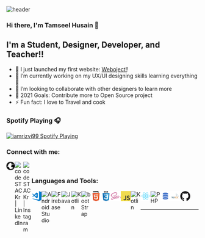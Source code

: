 ![header](https://capsule-render.vercel.app/api?type=wave&color=gradient&height=300&section=header&text=iamrizvi99&fontSize=50)
### Hi there, I'm Tamseel Husain 👋

## I'm a Student, Designer, Developer, and Teacher!!

- 🔭 I just launched my first website: [Weboject!][website]!
- 🌱 I’m currently working on my UX/UI designing skills learning everything 🤣
- 👯 I’m looking to collaborate with other designers to learn more
- 🥅 2021 Goals: Contribute more to Open Source project
- ⚡ Fun fact: I love to Travel and cook 

### Spotify Playing 🎧

[<img src="https://now-playing-codestackr.vercel.app/api/spotify-playing" alt="iamrizvi99 Spotify Playing" width="350" />](https://open.spotify.com/track/7GVUmCP00eSsqc4tzj1sDD?si=rKahV344RWmhGCG7h9KbFg&utm_source=whatsapp&dl_branch=1)

### Connect with me:

[<img align="left" alt="webojectezyro.com" width="22px" src="https://raw.githubusercontent.com/iconic/open-iconic/master/svg/globe.svg" />][website]
[<img align="left" alt="codeSTACKr | LinkedIn" width="22px" src="https://cdn.jsdelivr.net/npm/simple-icons@v3/icons/linkedin.svg" />][linkedin]
[<img align="left" alt="codeSTACKr | Instagram" width="22px" src="https://cdn.jsdelivr.net/npm/simple-icons@v3/icons/instagram.svg" />][instagram]

<br />

### Languages and Tools:

<img align="left" alt="Visual Studio Code" width="26px" src="https://raw.githubusercontent.com/github/explore/80688e429a7d4ef2fca1e82350fe8e3517d3494d/topics/visual-studio-code/visual-studio-code.png" />
<img align="left" alt="Android Studio" width="26px" src="https://img.icons8.com/color/48/000000/android-os.png"/>
<img align="left" alt="Firebase" width="26px" src="https://img.icons8.com/color/48/000000/firebase.png"/>
<img align="left" alt="Java" width="26px" src="https://img.icons8.com/color/48/000000/java-coffee-cup-logo.png"/>
<img align="left" alt="Kotlin" width="26px" src="https://img.icons8.com/color/48/000000/kotlin.png"/>
<img align="left" alt="bootStrap" width="26px" src="https://img.icons8.com/color/48/000000/bootstrap.png"/>
<img align="left" alt="HTML5" width="26px" src="https://raw.githubusercontent.com/github/explore/80688e429a7d4ef2fca1e82350fe8e3517d3494d/topics/html/html.png" />
<img align="left" alt="CSS3" width="26px" src="https://raw.githubusercontent.com/github/explore/80688e429a7d4ef2fca1e82350fe8e3517d3494d/topics/css/css.png" />
<img align="left" alt="Sass" width="26px" src="https://raw.githubusercontent.com/github/explore/80688e429a7d4ef2fca1e82350fe8e3517d3494d/topics/sass/sass.png" />
<img align="left" alt="JavaScript" width="26px" src="https://raw.githubusercontent.com/github/explore/80688e429a7d4ef2fca1e82350fe8e3517d3494d/topics/javascript/javascript.png" />
<img align="left" alt="Kotlin" width="26px" src="https://img.icons8.com/dusk/64/000000/python.png"/>
<img align="left" alt="React" width="26px" src="https://raw.githubusercontent.com/github/explore/80688e429a7d4ef2fca1e82350fe8e3517d3494d/topics/react/react.png" />
<img align="left" alt="PHP" width="26px" src="https://img.icons8.com/officel/16/000000/php-logo.png" />
<img align="left" alt="SQL" width="26px" src="https://raw.githubusercontent.com/github/explore/80688e429a7d4ef2fca1e82350fe8e3517d3494d/topics/sql/sql.png" />
<img align="left" alt="MySQL" width="26px" src="https://raw.githubusercontent.com/github/explore/80688e429a7d4ef2fca1e82350fe8e3517d3494d/topics/mysql/mysql.png" />
<img align="left" alt="GitHub" width="26px" src="https://raw.githubusercontent.com/github/explore/78df643247d429f6cc873026c0622819ad797942/topics/github/github.png" />

<br />
<br />

---

[website]: https://weboject.ezyro.com
[instagram]: https://instagram.com/iamrizvi99?igshid=ua21tdtewr4y
[linkedin]: https://www.linkedin.com/in/tamseel-husain-5a283917a
